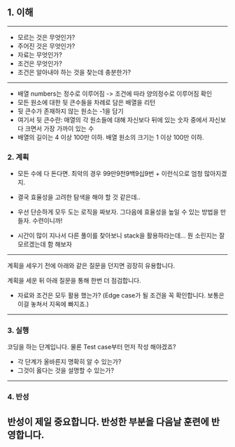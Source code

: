## 1. 이해

---
- 모르는 것은 무엇인가?
- 주어진 것은 무엇인가?
- 자료는 무엇인가?
- 조건은 무엇인가?
- 조건은 알아내야 하는 것을 찾는데 충분한가?
---
- 배열 numbers는 정수로 이루어짐 -> 조건에 따라 양의정수로 이루어짐 확인
- 모든 원소에 대한 뒷 큰수들을 차례로 담은 배열을 리턴
- 뒷 큰수가 존재하지 않는 원소는 -1을 담기
- 여기서 뒷 큰수란: 매열의 각 원소들에 대해 자신보다 뒤에 있는 숫자 중에서 자신보다 크면서 가장 가까이 있는 수
- 배열의 길이는 4 이상 100만 이하. 배열 원소의 크기는 1 이상 100만 이하.

### 2. 계획
- 모든 수에 다 돈다면. 최악의 경우 99만9천9백9십9번 + 이런식으로 엄청 많아지겠지.
- 결국 효율성을 고려한 탐색을 해야 할 것 같은데..
- 우선 단순하게 모두 도는 로직을 짜보자. 그다음에 효율성을 높일 수 있는 방법을 만들자. 수련이니까!

- 시간이 많이 지나서 다른 풀이를 찾아보니 stack을 활용하라는데... 뭔 소린지는 잘 모르겠는데 함 해보자

---
계획을 세우기 전에 아래와 같은 질문을 던지면 굉장히 유용합니다.

계획을 세운 뒤 아래 질문을 통해 한번 더 점검합니다.

- 자료와 조건은 모두 활용 했는가? (Edge case가 될 조건을 꼭 확인합니다. 보통은 이걸 놓쳐서 지옥에 빠지죠.)
---

### 3. 실행

코딩을 하는 단계입니다. 물론 Test case부터 먼저 작성 해야겠죠?

- 각 단계가 올바른지 명확히 알 수 있는가?
- 그것이 옳다는 것을 설명할 수 있는가?

---

### 4. 반성

반성이 제일 중요합니다. 반성한 부분을 다음날 훈련에 반영합니다.
- 
